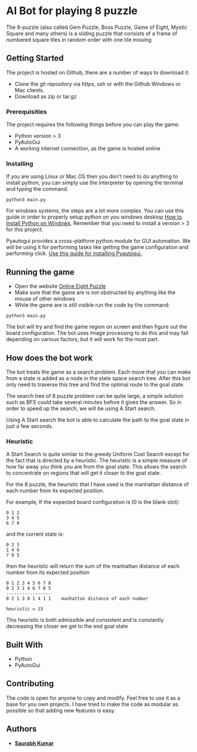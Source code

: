 # AI Bot for playing 8 puzzle

The 8-puzzle (also called Gem Puzzle, Boss Puzzle, Game of Eight, Mystic Square and many others) is a sliding puzzle that consists of a frame of numbered square tiles in random order with one tile missing

## Getting Started

The project is hosted on Github, there are a number of ways to download it:
* Clone the git repository via https, ssh or with the Github Windows or Mac clients.
* Download as zip or tar.gz

### Prerequisities

The project requires the following things before you can play the game:
* Python version > 3
* PyAutoGui
* A working internet connection, as the game is hosted online

### Installing

If you are using Linux or Mac OS then you don't need to do anything to install python, you can simply use the interpreter by opening the terminal and typing the command.

```
python3 main.py
```

For windows systems, the steps are a bit more complex. You can use this guide in order to properly setup python on you windows desktop [How to Install Python on Windows](http://www.howtogeek.com/197947/how-to-install-python-on-windows/). Remember that you need to install a version > 3 for this project.

Pyautogui provides a cross-platform python module for GUI automation. We will be using it for performing tasks like getting the game configuration and performing click. [Use this guide for installing Pyautogui.](https://pyautogui.readthedocs.io/en/latest/install.html)

## Running the game

* Open the website [Online Eight Puzzle](http://mypuzzle.org/sliding)
* Make sure that the game are is not obstructed by anything like the mouse of other windows
* While the game are is still visible run the code by the command:
```
python3 main.py
```
The bot will try and find the game region on screen and then figure out the board configuration. The bot uses Image processing to do this and may fail depending on various factors, but it will work for the most part.

## How does the bot work

The bot treats the game as a search problem. Each move that you can make from a state is added as a node in the state space search tree. After this bot only need to traverse this tree and find the optimal route to the goal state.

The search tree of 8 puzzle problem can be quite large, a simple solution such as BFS could take several minutes before it gives the answer. So in order to speed up the search, we will be using A Start search.

Using A Start search the bot is able to calculate the path to the goal state in just a few seconds.

### Heuristic

A Start Search is quite similar to the greedy Uniform Cost Search except for the fact that is directed by a heuristic. The heuristic is a simple measure of how far away you think you are from the goal state. This allows the search to concentrate on regions that will get it closer to the goal state.

For the 8 puzzle, the heuristic that I have used is the manhattan distance of each number from its expected position.

For example, If the expected board configuration is (0 is the blank slot):
```
0 1 2 
3 4 5 
6 7 8
```
and the current state is:
```
0 2 3 
1 4 6
7 8 5
```
then the heuristic will return the sum of the manhattan distance of each number from its expected position
```
0 1 2 3 4 5 6 7 8
0 2 3 1 4 6 7 8 5
-----------------
0 2 1 3 0 1 4 1 1    manhattan distance of each number

heuristic = 13
```

This heuristic is both admissible and consistent and is constantly decreasing the closer we get to the end goal state
## Built With

* Python
* PyAutoGui

## Contributing

The code is open for anyone to copy and modify. Feel free to use it as a base for you own projects. I have tried to make the code as modular as possible so that adding new features is easy.
 

## Authors

* [**Saurabh Kumar**](https://github.com/saurabh-kumar-vit)
